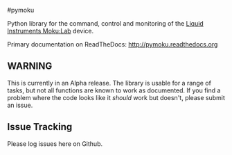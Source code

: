 
#pymoku

Python library for the command, control and monitoring of the [Liquid Instruments Moku:Lab](http://www.liquidinstruments.com) device.

Primary documentation on ReadTheDocs: http://pymoku.readthedocs.org

## WARNING
This is currently in an Alpha release. The library is usable for a range of tasks, but not all functions are known to work as documented. If you find a problem where the code looks like it *should* work but doesn't, please submit an issue.

## Issue Tracking
Please log issues here on Github.
